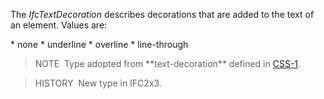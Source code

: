 The _IfcTextDecoration_ describes decorations that are added to the text of an element. Values are:

\* none
\* underline
\* overline
\* line-through

> NOTE&nbsp; Type adopted from \*\*text-decoration\*\* defined in [CSS-1](../../../bibliography.htm#CSS1).

> HISTORY&nbsp; New type in IFC2x3.

